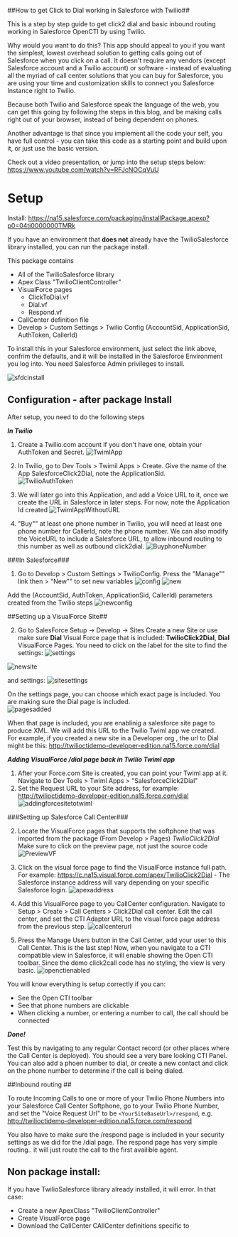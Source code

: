 ##How to get Click to Dial working in Salesforce with Twilio##

This is a step by step guide to get click2 dial and basic inbound routing working in Salesforce OpenCTI by using Twilio.

Why would you want to do this? This app should appeal to you if you want the simplest, lowest overhead solution to getting calls going out of Salesforce when you click on a call. It doesn't require any vendors (except Salesforce account and a Twilio account) or software - instead of evaluating all the myriad of call center solutions that you can buy for Salesforce, you are using your time and customization skills to connect you Salesforce Instance right to Twilio.

Because both Twilio and Salesforce speak the language of the web, you can get this going by following the steps in this blog, and be making calls right out of your browser, instead of being dependent on phones. 

Another advantage is that since you implement all the code your self, you have full control - you can take this code as a starting point and build upon it, or just use the basic version.

Check out a video presentation, or jump into the setup steps below: https://www.youtube.com/watch?v=RFJcNOCqVuU

# Setup

Install: <https://na15.salesforce.com/packaging/installPackage.apexp?p0=04ti0000000TMRk>

If you have an environment that **does not** already have the TwilioSalesforce library installed, you can run the package install. 


This package contains

* All of the TwilioSalesforce library
* Apex Class "TwilioClientController"
* VisualForce pages
  - ClickToDial.vf
  - Dial.vf
  - Respond.vf
* CallCenter definition file
* Develop > Custom Settings > Twilio Config (AccountSid, ApplicationSid, AuthToken, CallerId)


To install this in your Salesforce environment, just select the link above, confrim the defaults, and it will be installed in the Salesforce Environment you log into.  You need Salesforce Admin privileges to install.  

![sfdcinstall](http://uploadir.com/u/gghpenq7)



## Configuration - after package Install

After setup, you need to do the following steps

***In Twilio***

1. Create a Twilio.com account if you don't have one, obtain your AuthToken and Secret.
![TwimlApp](http://uploadir.com/u/ecsgu7jl)


2. In Twilio, go to Dev Tools > Twimil  Apps > Create. Give the name of the App SalesforceClick2Dial,  note the ApplicationSid.  
![TwilioAuthToken](http://uploadir.com/u/vfv1enbb)

3. We will later go into this Application, and add a Voice URL to it, once we create the URL in Salesforce in later steps. For now, note the Application Id created
![TwimlAppWithoutURL](http://uploadir.com/u/u7lpiwhv)

4. "Buy"" at least one phone number in Twilio, you will need at least one phone number for CallerId, note the phone number.  We can also modify the VoiceURL to include a Salesforce URL, to allow inbound routing to this number as well as outbound click2dial.
![BuyphoneNumber](http://uploadir.com/u/5mu93v1n)


###In Salesforce###

1. Go to Develop > Custom Settings > TwilioConfig.  Press the "Manage"" link then > "New"" to set new variables
![config](http://uploadir.com/u/n6p22ssu)
![new](http://uploadir.com/u/ln6wpcbm) 

Add the (AccountSid, AuthToken, ApplicationSid, CallerId) parameters created from the Twilio steps 
![newconfig](http://uploadir.com/u/q7eppa04)


##Setting up a VisualForce Site##

2. Go to SalesForce Setup -> Develop -> Sites 
Create a new Site or use make sure **Dial**  Visual Force page that is included:  **TwilioClick2Dial**, **Dial** VisualForce Pages. You need to click on the label for the site to find the settings:
![settings](http://uploadir.com/u/lf4kunkx)

![newsite](http://uploadir.com/u/8hor44dt)

and settings:
![sitesettings](http://uploadir.com/u/o363ocpo)


On the settings page, you can choose which exact page is included.  You are making sure the Dial page is included.  
![pagesadded](http://uploadir.com/u/xr4yf9b5)

When that page is included, you are enablinig a salesforce site page to produce XML.  We will add this URL to the Twilio Twiml app we created.  
For example, if you created a new site in a Developer org , the url to Dial might be this: 
 http://twilioctidemo-developer-edition.na15.force.com/dial
 
 

***Adding VisualForce /dial page back in Twilio  Twiml app***

1. After your Force.com Site is created, you can point your Twiml app at it.  Navigate to Dev Tools > Twiml Apps > "SalesforceClick2Dial"
2. Set the Request URL to your Site address, for example: http://twilioctidemo-developer-edition.na15.force.com/dial
![addingforcesitetotwiml](http://uploadir.com/u/2vwdscay)



###Setting up Salesforce Call Center###

2. Locate the VisualForce pages that supports the softphone that was imported from the package (From Develop > Pages) *TwilioClick2Dial*
Make sure to click on the preview page, not just the source code
![PreviewVF](http://uploadir.com/u/mtginq7w)


3.  Click on the visual force page to find the VisualForce instance full path.  For example: https://c.na15.visual.force.com/apex/TwilioClick2Dial - The Salesforce instance address will vary depending on your specific Salesforce login.
![apexaddress](http://uploadir.com/u/cx6axmqc)

4. Add this VisualForce page to you CallCenter configuration.  Navigate to Setup > Create > Call Centers > Click2Dial call center.  Edit the call center, and set the CTI Adapter URL to the visual force page address from the previous step.
![callcenterurl](http://uploadir.com/u/lyhysp3e)


5. Press the Manage Users button in the Call Center, add your user to this Call Center.  This is the last step!  Now, when you navigate to a CTI compatible view in Salesforce, it will enable showing the Open CTI toolbar.  Since the demo click2call code has no styling,  the view is very basic. 
![openctienabled](http://uploadir.com/u/do78g14m)

You will know everything is setup correctly if you can:
- See the Open CTI toolbar
- See that phone numbers are clickable
- When clicking a number, or entering a number to call, the call should be connected


***Done!***

Test this by navigating to any regular Contact record (or other places where the Call Center is deployed). You should see a very bare looking CTI Panel.  You can also add a phoen number to dial, or create a new contact and click on the phone number to determine if the call is being dialed.

##Inbound routing ##

To route Incoming Calls to one or more of your Twilio Phone Numbers into your Salesforce Call Center Softphone, go to your Twilio Phone Number, and set the "Voice Request Url"  to be `<YourSiteBaseUrl>/respond`, e.g. http://twilioctidemo-developer-edition.na15.force.com/respond

You also have to make sure the /respond page is included in your security settings as we did for the /dial page.  The respond page has very simple routing.. it will just route the call to the first availible agent.


## Non package install:

If you have TwilioSalesforce library already installed, it will error.  In that case:
- Create a new ApexClass "TwilioClientController"
- Create  VisualForce page
- Download the CallCenter CAllCenter definitions specific to 

